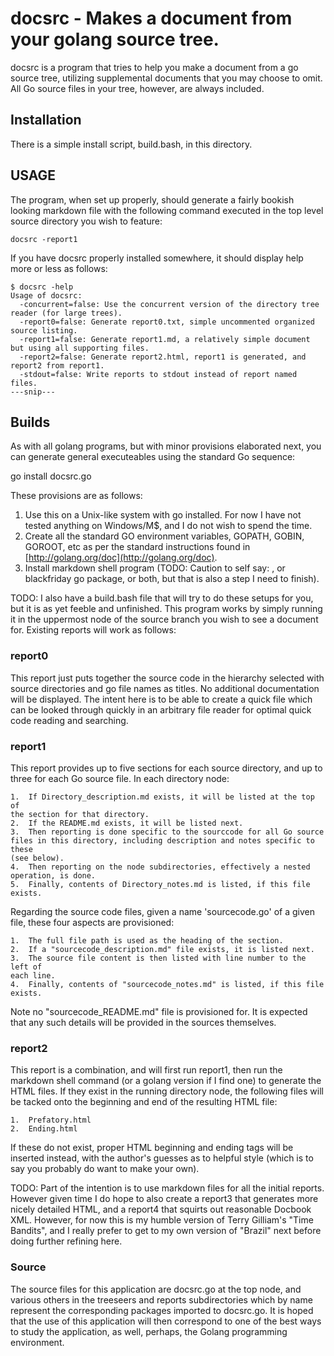 # docsrc - Makes a document from your golang source tree.

docsrc is a program that tries to help you make a document from a go source
tree, utilizing supplemental documents that you may choose to omit.  All Go
source files in your tree, however, are always included.

## Installation

There is a simple install script, build.bash, in this directory.

## USAGE

The program, when set up properly, should generate a fairly bookish looking
markdown file with the following command executed in the top level source
directory you wish to feature:

```
docsrc -report1
```

If you have docsrc properly installed somewhere, it should display help more
or less as follows:

```
$ docsrc -help
Usage of docsrc:
  -concurrent=false: Use the concurrent version of the directory tree reader (for large trees).
  -report0=false: Generate report0.txt, simple uncommented organized source listing.
  -report1=false: Generate report1.md, a relatively simple document but using all supporting files.
  -report2=false: Generate report2.html, report1 is generated, and report2 from report1.
  -stdout=false: Write reports to stdout instead of report named files.
---snip---
```
## Builds

As with all golang programs, but with minor provisions elaborated next, you can
generate general executeables using the standard Go sequence:

go install docsrc.go

These provisions are as follows:

1.  Use this on a Unix-like system with go installed.  For now I have not tested
anything on Windows/M$, and I do not wish to spend the time.
2.  Create all the standard GO environment variables, GOPATH, GOBIN, GOROOT, etc
as per the standard instructions found in [http://golang.org/doc](http://golang.org/doc).
3.  Install markdown shell program (TODO:  Caution to self say: , or blackfriday go package,
or both, but that is also a step I need to finish).

TODO:  I also have a build.bash file that will try to do these setups for you, but it is as yet
feeble and unfinished.
This program works by simply running it in the uppermost node of the source
branch you wish to see a document for.  Existing reports will work as follows:

### report0

This report just puts together the source code in the hierarchy selected
with source directories and go file names as titles.  No additional documentation
will be displayed.  The intent here is to be able to create a quick file which
can be looked through quickly in an arbitrary file reader for optimal quick code
reading and searching.

### report1

This report provides up to five sections for each source directory, and up to
three for each Go source file.  In each directory node:

	1.  If Directory_description.md exists, it will be listed at the top of
	the section for that directory.
	2.  If the README.md exists, it will be listed next.
	3.  Then reporting is done specific to the sourccode for all Go source
	files in this directory, including description and notes specific to these
	(see below).
	4.  Then reporting on the node subdirectories, effectively a nested
	operation, is done.
	5.  Finally, contents of Directory_notes.md is listed, if this file exists.

Regarding the source code files, given a name 'sourcecode.go' of a given file,
these four aspects are provisioned:

	1.  The full file path is used as the heading of the section.
	2.  If a "sourcecode_description.md" file exists, it is listed next.
	3.	The source file content is then listed with line number to the left of
	each line.
	4.  Finally, contents of "sourcecode_notes.md" is listed, if this file exists.

Note no "sourcecode_README.md" file is provisioned for.  It is expected that
any such details will be provided in the sources themselves.

### report2

This report is a combination, and will first run report1, then run the markdown
shell command (or a golang version if I find one) to generate the HTML files.
If they exist in the running directory node, the following files will be tacked
onto the beginning and end of the resulting HTML file:

	1.  Prefatory.html
	2.  Ending.html

If these do not exist, proper HTML beginning and ending tags will be inserted
instead, with the author's guesses as to helpful style (which is to say you
probably do want to make your own).

TODO:  Part of the intention is to use markdown files for all the initial reports.
However given time I do hope to also create a report3 that generates more nicely
detailed HTML, and a report4 that squirts out reasonable Docbook XML.  However, for
now this is my humble version of Terry Gilliam's "Time Bandits", and I really prefer
to get to my own version of "Brazil" next before doing further refining here.

### Source

The source files for this application are docsrc.go at the top node, and various
others in the treeseers and reports subdirectories which by name represent the
corresponding packages imported to docsrc.go.  It is hoped that the use of this
application will then correspond to one of the best ways to study the application,
as well, perhaps, the Golang programming environment.


